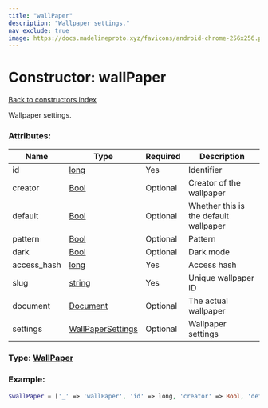```yaml
---
title: "wallPaper"
description: "Wallpaper settings."
nav_exclude: true
image: https://docs.madelineproto.xyz/favicons/android-chrome-256x256.png
---
```

# Constructor: wallPaper  
[Back to constructors index](/API_docs/constructors/index.html)



Wallpaper settings.

### Attributes:

| Name     |    Type       | Required | Description |
|----------|---------------|----------|-------------|
|id|[long](/API_docs/types/long.html) | Yes|Identifier|
|creator|[Bool](/API_docs/types/Bool.html) | Optional|Creator of the wallpaper|
|default|[Bool](/API_docs/types/Bool.html) | Optional|Whether this is the default wallpaper|
|pattern|[Bool](/API_docs/types/Bool.html) | Optional|Pattern|
|dark|[Bool](/API_docs/types/Bool.html) | Optional|Dark mode|
|access\_hash|[long](/API_docs/types/long.html) | Yes|Access hash|
|slug|[string](/API_docs/types/string.html) | Yes|Unique wallpaper ID|
|document|[Document](/API_docs/types/Document.html) | Optional|The actual wallpaper|
|settings|[WallPaperSettings](/API_docs/types/WallPaperSettings.html) | Optional|Wallpaper settings|



### Type: [WallPaper](/API_docs/types/WallPaper.html)


### Example:

```php
$wallPaper = ['_' => 'wallPaper', 'id' => long, 'creator' => Bool, 'default' => Bool, 'pattern' => Bool, 'dark' => Bool, 'access_hash' => long, 'slug' => 'string', 'document' => Document, 'settings' => WallPaperSettings];
```  
